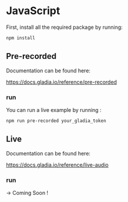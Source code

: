 # JavaScript

First, install all the required package by running:

```bash
npm install
```

## Pre-recorded

Documentation can be found here:

https://docs.gladia.io/reference/pre-recorded

### run

You can run a live example by running :

```bash
npm run pre-recorded your_gladia_token
```

## Live

Documentation can be found here:

https://docs.gladia.io/reference/live-audio

### run

-> Coming Soon !
